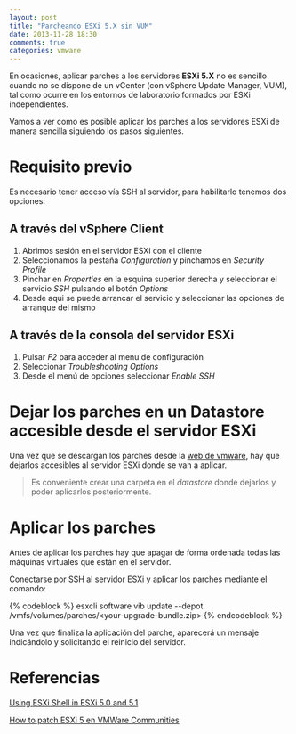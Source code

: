 ```yaml
---
layout: post
title: "Parcheando ESXi 5.X sin VUM"
date: 2013-11-28 18:30
comments: true
categories: vmware
---
```


En ocasiones, aplicar parches a los servidores **ESXi 5.X** no es sencillo cuando no se dispone de un vCenter (con vSphere Update Manager, VUM), tal como ocurre en los entornos de laboratorio formados por ESXi independientes.

Vamos a ver como es posible aplicar los parches a los servidores ESXi de manera sencilla siguiendo los pasos siguientes.

<!-- more -->

# Requisito previo

Es necesario tener acceso vía SSH al servidor, para habilitarlo tenemos dos opciones:

## A través del vSphere Client

1. Abrimos sesión en el servidor ESXi con el cliente
2. Seleccionamos la pestaña *Configuration* y pinchamos en *Security Profile*
3. Pinchar en *Properties* en la esquina superior derecha y seleccionar el servicio *SSH* pulsando el botón *Options*
4. Desde aqui se puede arrancar el servicio y seleccionar las opciones de arranque del mismo

## A través de la consola del servidor ESXi

1. Pulsar *F2* para acceder al menu de configuración
2. Seleccionar *Troubleshooting Options*
3. Desde el menú de opciones seleccionar *Enable SSH*

# Dejar los parches en un Datastore accesible desde el servidor ESXi

Una vez que se descargan los parches desde la [web de vmware](http://www.vmware.com/patch/download), hay que dejarlos accesibles al servidor ESXi donde se van a aplicar.

> Es conveniente crear una carpeta en el *datastore* donde dejarlos y poder aplicarlos posteriormente.

# Aplicar los parches

Antes de aplicar los parches hay que apagar de forma ordenada todas las máquinas virtuales que están en el servidor.

Conectarse por SSH al servidor ESXi y aplicar los parches mediante el comando:

{% codeblock %}
esxcli software vib update --depot /vmfs/volumes/parches/<your-upgrade-bundle.zip>
{% endcodeblock %}

Una vez que finaliza la aplicación del parche, aparecerá un mensaje indicándolo y solicitando el reinicio del servidor.


# Referencias

[Using ESXi Shell in ESXi 5.0 and 5.1](http://kb.vmware.com/selfservice/microsites/search.do?language=en_US&cmd=displayKC&externalId=2004746)

[How to patch ESXi 5 en VMWare Communities](http://communities.vmware.com/thread/328758)
